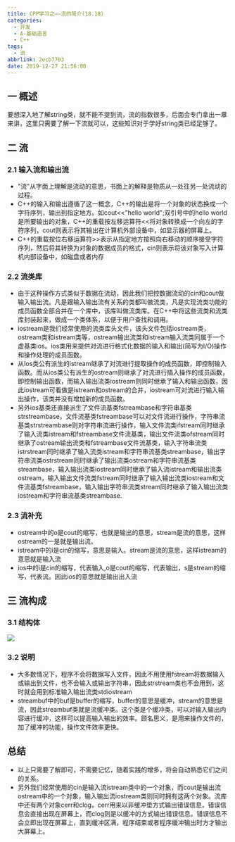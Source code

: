 ```yaml
---
title: CPP学习之——流的简介(18.18)
categories:
  - 开发
  - A-基础语言
  - C++
tags:
  - 流
abbrlink: 2ecb7703
date: 2019-12-27 21:56:00
---
```

## 一 概述

要想深入地了解string类，就不能不提到流，流的指数很多，后面会专门拿出一章来讲，这里只需要了解一下流就可以，这些知识对于学好string类已经足够了。  

<!--more-->

## 二  流

### 2.1 输入流和输出流

* "流"从字面上理解是流动的意思，书面上的解释是物质从一处往另一处流动的过程。
* C++的输入和输出遵循了这一概念，C++的输出是将一个对象的状态换成一个字符序列，输出到指定地方。如cout<<"hello world";双引号中的hello world是所要输出的对象，C++的重载按左移运算符<<将对象转换成一个向左的字符序列，cout则表示将其输出在计算机外部设备中，如显示器的屏幕上。
* C++的重载按位右移运算符>>表示从指定地方按照向右移动的顺序接受字符序列，然后将其转换为对象的数据成员的格式，cin则表示将该对象写入计算机内部设备中，如磁盘或者内存

### 2.2 流类库
* 由于这种操作方式类似于数据在流动，因此我们把控数据流动的cin和cout做输入输出流。凡是跟输入输出流有关系的类都叫做流类，凡是实现流类功能的成员函数全部合并在一个库中，该库叫做流类库。在C++中将这些流类和流类库封装起来，做成一个类体系，以便于用户查找和调用。
* iostream是我们经常使用的流类库头文件，该头文件包括iostream类，ostream类和istream类等，ostream输出流类和istream输入流类同属于一个虚基类ios。ios类用来提供对流进行格式化数据的输入和输出(简写为I/O)操作和操作处理的成员函数。
* 从Ios类公有派生的istream继承了对流进行提取操作的成员函数，即控制输入函数。而从ios类公有派生的ostream则继承了对流进行插入操作的成员函数，即控制输出函数，而输入输出流类iostream则同时继承了输入和输出函数，因此iostream可看做是istream和ostream的合并，iostream可对流进行输入输出操作，该类并没有增加新的成员函数。
* 另外ios基类还直接派生了文件流基类fstreambase和字符串基类strstreambase，文件流基类fstreambase可以对文件流进行操作，字符串流基类strstreambase则对字符串流进行操作，输入文件流类ifstream同时继承了输入流类istream和fstreambase文件流基类，输出文件流类ofstream同时继承了ostream输出流类和fstreambase文件流基类，输入字符串流类istrstream同时继承了输入流类istream和字符串流基类streambase，输出字符串流类ostrstream同时继承了输出流类ostream和字符串流基类streambase，输入输出流类iostream同时继承了输入流istream和输出流类ostream，输入输出文件流类fstream同时继承了输入输出流类iostream和文件流基类fstreambase，输入输出字符串流类stream同时继承了输入输出流类iostream和字符串流基类streambase.

### 2.3 流补充

* ostream中的o是cout的缩写，也就是输出的意思，stream是流的意思，这样ostream的一是就是输出流。
* istream中的i是cin的缩写，意思是输入。stream是流的意思，这样istream的意思就是输入流
* ios中的i是cin的缩写，代表输入,o是cout的缩写，代表输出，s是stream的缩写，代表流。因此ios的意思就是输出出入流

## 三 流构成

### 3.1 结构体

![][1]

### 3.2 说明

* 大多数情况下，程序不会将数据写入文件，因此不用使用fstream将数据输入或输出到文件，也不会输入或输出字符串，因此strstream类也不会用到，这时就会用到标准输入输出流类stdiostream
* streambuf中的buf是buffer的缩写，buffer的意思是缓冲，stream的意思是流，因此streambuf类就是流缓冲类。这个类是个缓冲类，可以对输入输出内容进行缓冲，这样可以提高输入输出的效率。顾名思义，是用来操作文件的，加了缓冲的功能，操作文件效率更快。

## 总结

* 以上只需要了解即可，不需要记忆，随着实践的增多，将会自动熟悉它们之间的关系。
* 另外我们经常使用的cin是输入流istream类中的一个对象，而cout是输出流ostream中的一个对象，输入输出流iostream类则同时拥有这两个对象。流库中还有两个对象cerr和clog，cerr用来以非缓冲垫方式输出错误信息，错误信息会直接出现在屏幕上，而clog则是以缓冲的方式输出错误信息。错误信息不会立即出现在屏幕上，直到缓冲区满，程序结束或者程序缓冲输出时方才输出大屏幕上。

[1]: https://cdn.jsdelivr.net/gh/PGzxc/CDN/blog-image/cpp-iostream.png